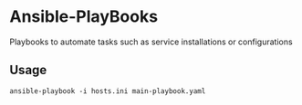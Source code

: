 # Ansible-PlayBooks

Playbooks to automate tasks such as service installations or configurations

## Usage
``` shell
ansible-playbook -i hosts.ini main-playbook.yaml
```
